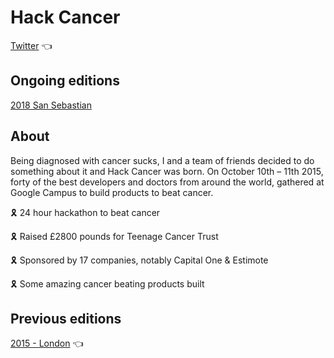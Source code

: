 # Hack Cancer

[Twitter](https://twitter.com/hack_cancer) 👈

## Ongoing editions

[2018 San Sebastian](https://github.com/HackCancer/hackcancer/tree/master/2018)

## About

Being diagnosed with cancer sucks, I and a team of friends decided to do something about it and Hack Cancer was born. On October 10th – 11th 2015, forty of the best developers and doctors from around the world, gathered at Google Campus to build products to beat cancer.

🎗️ 24 hour hackathon to beat cancer

🎗️ Raised £2800 pounds for Teenage Cancer Trust

🎗️ Sponsored by 17 companies, notably Capital One & Estimote

🎗️ Some amazing cancer beating products built

## Previous editions

[2015 - London](https://raynesio.github.io/hackcancer/) 👈

